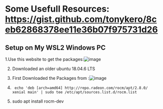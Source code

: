 # Some Usefull Resources: https://gist.github.com/tonykero/8ceb62868378ee11e36b07f975731d26
## Setup on My WSL2 Windows PC
1.Use this website to get the packages:![image](https://github.com/user-attachments/assets/a98be5a5-5ded-433c-beae-36621bc525b5)

2. Downloaded an older ubuntu 18.04.6 LTS
3. First Downloaded the Packages from :![image](https://github.com/user-attachments/assets/4d272387-7db5-42a3-b682-0f7dd2254645)

4. ``` echo 'deb [arch=amd64] http://repo.radeon.com/rocm/apt/2.8.0/ xenial main' | sudo tee /etc/apt/sources.list.d/rocm.list```
5. sudo apt install rocm-dev
